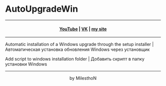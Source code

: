 # AutoUpgradeWin
***
<h4 align="center"> <a href="https://www.youtube.com/channel/UCy2JxQdX8dT2Tbj4ykUkqFw">YouTube</a> | <a href="https://VK.com/id180544766">VK</a> | <a href="https://milesthon.github.io">my site</a> </h4>

***
Automatic installation of a Windows upgrade through the setup installer | Автоматическая установка обновления Windows через установщик

Add script to windows installation folder | Добавить скрипт в папку установки Windows

<div align="center">
  
***
by MilesthoN
